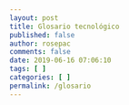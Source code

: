 ```yaml
---
layout: post
title: Glosario tecnológico
published: false
author: rosepac
comments: false
date: 2019-06-16 07:06:10
tags: [ ]
categories: [ ]
permalink: /glosario
---
```

